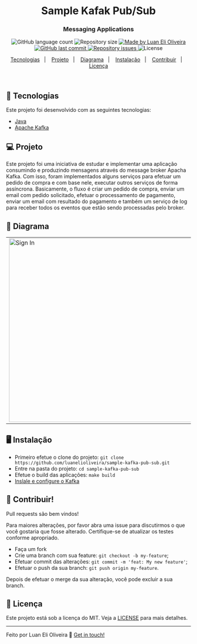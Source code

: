 <h1 align="center">
    Sample Kafak Pub/Sub
</h1>

<h3 align="center">
   Messaging Applications
</h3>

<p align="center">
  <img alt="GitHub language count" src="https://img.shields.io/github/languages/count/luanelioliveira/sample-kafka-pub-sub?color=%2304D361">

  <img alt="Repository size" src="https://img.shields.io/github/repo-size/luanelioliveira/sample-kafka-pub-sub">

  <a href="https://www.linkedin.com/in/luanoliveira/" target="_blank">
    <img alt="Made by Luan Eli Oliveira" src="https://img.shields.io/badge/made%20by-Luan%20Eli%20Oliveira-brightgreen">
  </a>

  <a href="https://github.com/luanelioliveira/sample-kafka-pub-sub/commits/master">
    <img alt="GitHub last commit" src="https://img.shields.io/github/last-commit/luanelioliveira/sample-kafka-pub-sub">
  </a>

  <a href="https://github.com/luanelioliveira/sample-kafka-pub-sub/issues">
    <img alt="Repository issues" src="https://img.shields.io/github/issues/luanelioliveira/sample-kafka-pub-sub">
  </a>

  <img alt="License" src="https://img.shields.io/badge/license-MIT-brightgreen">
</p>
<p align="center">
  <a href="#rocket-tecnologias">Tecnologias</a>&nbsp;&nbsp;&nbsp;|&nbsp;&nbsp;&nbsp;
  <a href="#-projeto">Projeto</a>&nbsp;&nbsp;&nbsp;|&nbsp;&nbsp;&nbsp;
  <a href="#-diagrama">Diagrama</a>&nbsp;&nbsp;&nbsp;|&nbsp;&nbsp;&nbsp;
  <a href="#-instalacao">Instalação</a>&nbsp;&nbsp;&nbsp;|&nbsp;&nbsp;&nbsp;
  <a href="#-contribuir">Contribuir</a>&nbsp;&nbsp;&nbsp;|&nbsp;&nbsp;&nbsp;
  <a href="#memo-licenca">Licença</a>
</p>

<br>

## :rocket: Tecnologias

Este projeto foi desenvolvido com as seguintes tecnologias:

- [Java](https://www.java.com/)
- [Apache Kafka](https://kafka.apache.org/)

## 💻 Projeto

<p>
Este projeto foi uma iniciativa de estudar e implementar uma aplicação consumindo e produzindo mensagens
através do message broker Apacha Kafka. 
Com isso, foram implementados alguns serviços para efetuar um pedido de compra e com base nele,
executar outros serviços de forma assíncrona. 
Basicamente, o fluxo é criar um pedido de compra, enviar um email com pedido solicitado,
efetuar o processamento de pagamento, enviar um email com resultado do pagamento 
e também um serviço de log para receber todos os eventos que estão sendo processadas pelo broker.
</p>

## 🔖 Diagrama

<table>
  <tbody>
	 <tr>
	   <td><img alt="Sign In" src="https://github.com/luanelioliveira/sample-kafka-pub-sub/blob/master/.github/img/diagram.png" width="500px" /></td>
	 </tr>
  </tbody>
</table>


## :desktop_computer: Instalação

- Primeiro efetue o clone do projeto: ```git clone https://github.com/luanelioliveira/sample-kafka-pub-sub.git```
- Entre na pasta do projeto:  ```cd sample-kafka-pub-sub```
- Efetue o build das aplicações: ```make build```
- [Inslale e configure o Kafka](./docs/kafka.md)

## 🤔 Contribuir!
Pull requests são bem vindos! 

Para maiores alterações, por favor abra uma issue para discutirmos o que você gostaria que fosse alterado.
Certifique-se de atualizar os testes conforme apropriado.

- Faça um fork
- Crie uma branch com sua feature: `git checkout -b my-feature`;
- Efetuar commit das alterações: `git commit -m 'feat: My new feature'`;
- Efetuar o push da sua branch: `git push origin my-feature`.

Depois de efetuar o merge da sua alteração, você pode excluir a sua branch.

## :memo: Licença

Este projeto está sob a licença do MIT.
Veja a [LICENSE](LICENSE) para mais detalhes.

---
Feito por Luan Eli Oliveira :wave: [Get in touch!](https://www.linkedin.com/in/luanoliveira/)
